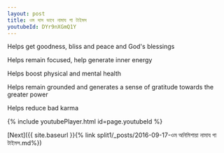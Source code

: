 ```yaml
---
layout: post
title: ওম দাস ভাবে নামায গা টাইমস
youtubeId: DYr9nXGmQ1Y
---
```

 
 
Helps get goodness, bliss and peace and God's blessings
 
Helps remain focused, help generate inner energy 
 
Helps boost physical and mental health 
 
Helps remain grounded and generates a sense of gratitude towards the greater power 
 
Helps reduce bad karma
 
 
 
 


{% include youtubePlayer.html id=page.youtubeId %}
 
[Next]({{ site.baseurl }}{% link  split1/_posts/2016-09-17-ওম অনিমিশায়া নামায গা টাইমস.md%})
 
